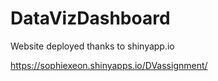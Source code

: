 # DataVizDashboard

Website deployed thanks to shinyapp.io

https://sophiexeon.shinyapps.io/DVassignment/
